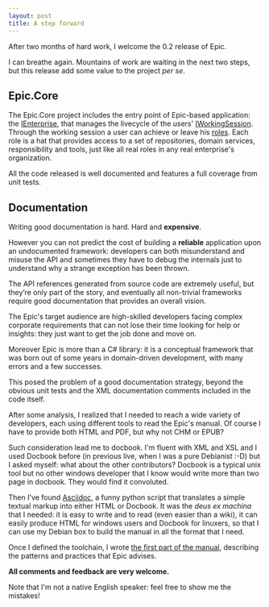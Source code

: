 ```yaml
---
layout: post
title: A step forward
---
```

After two months of hard work, I welcome the 0.2 release of Epic.

I can breathe again. Mountains of work are waiting in the next two steps,
but this release add some value to the project _per se_.

Epic.Core
---------
The Epic.Core project includes the entry point of Epic-based application: 
the [IEnterprise][1], that manages the livecycle of the users' 
[IWorkingSession][2].
Through the working session a user can achieve or leave his [roles][3]. 
Each role is a hat that provides access to a set of repositories, domain 
services, responsibility and tools, just like all real roles in any real 
enterprise's organization.

All the code released is well documented and features a full coverage from unit 
tests.

Documentation
-------------
Writing good documentation is hard. Hard and **expensive**.

However you can not predict the cost of building a **reliable** application upon 
an undocumented framework: developers can both misunderstand and misuse the 
API and sometimes they have to debug the internals just to understand why a 
strange exception has been thrown.

The API references generated from source code are extremely useful, 
but they’re only part of the story, and eventually all non-trivial frameworks 
require good documentation that provides an overall vision.

The Epic's target audience are high-skilled developers facing complex 
corporate requirements that can not lose their time looking for help or 
insights: they just want to get the job done and move on.

Moreover Epic is more than a C# library: it is a conceptual framework that was 
born out of some years in domain-driven development, with many errors and a 
few successes.

This posed the problem of a good documentation strategy, beyond the obvious 
unit tests and the XML documentation comments included in the code itself.

After some analysis, I realized that I needed to reach a wide variety of 
developers, each using different tools to read the Epic's manual.
Of course I have to provide both HTML and PDF, but why not CHM or EPUB?

Such consideration lead me to docbook. I'm fluent with XML and XSL and I used 
Docbook before (in previous live, when I was a pure Debianist :-D) but I asked 
myself: what about the other contributors? Docbook is a typical unix tool but
no other windows developer that I know would write more than two page in 
docbook. They would find it convoluted.

Then I've found [Asciidoc][4], a funny python script that translates a simple
textual markup into either HTML or Docbook. It was the _deus ex machina_ that I
needed: it is easy to write and to read (even easier than a wiki), it can 
easily produce HTML for windows users and Docbook for linuxers, so that I can
use my Debian box to build the manual in all the format that I need.

Once I defined the toolchain, I wrote [the first part of the manual][5], 
describing the patterns and practices that Epic advises.

**All comments and feedback are very welcome.**

Note that I'm not a native English speaker: feel free to show me the mistakes!

[1]: https://github.com/Shamar/Epic.NET/blob/v0.2.0/Code/Epic.Core/IEnterprise.cs "Model of the enterprise."
[2]: https://github.com/Shamar/Epic.NET/blob/v0.2.0/Code/Epic.Core/IWorkingSession.cs "A user working session."
[3]: http://epic.tesio.it/doc/bounded_roles.html "Bounded Roles"
[4]: http://www.methods.co.nz/asciidoc/ "AsciiDoc - Text based document generation"
[5]: http://epic.tesio.it/doc/nothing_but_business.html "Epic's manual"
